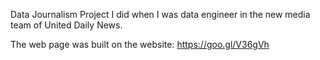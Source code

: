 Data Journalism Project I did when I was data engineer in the new media team of United Daily News.

The web page was built on the website: https://goo.gl/V36gVh
